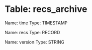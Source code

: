 Table: recs_archive
===================

Name: time
Type: TIMESTAMP

Name: recs
Type: RECORD

Name: version
Type: STRING

